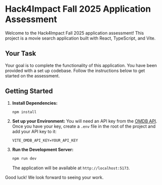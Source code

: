 # Hack4Impact Fall 2025 Application Assessment

Welcome to the Hack4Impact Fall 2025 application assessment! This project is a movie search application built with React, TypeScript, and Vite.

## Your Task

Your goal is to complete the functionality of this application. You have been provided with a set up codebase.
Follow the instructions below to get started on the assessment.

## Getting Started

1.  **Install Dependencies:**
    ```bash
    npm install
    ```

2.  **Set up your Environment:**
    You will need an API key from the [OMDB API](http://www.omdbapi.com/apikey.aspx). Once you have your key, create a `.env` file in the root of the project and add your API key to it:
    ```
    VITE_OMDB_API_KEY=YOUR_API_KEY
    ```

3.  **Run the Development Server:**
    ```bash
    npm run dev
    ```
    The application will be available at `http://localhost:5173`.

Good luck! We look forward to seeing your work.
